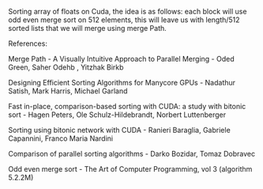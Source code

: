 Sorting array of floats on Cuda, the idea is as follows: each block will use odd even merge sort on 512 elements, this will leave us with length/512 sorted lists that we will merge using merge Path.

References:

Merge Path - A Visually Intuitive Approach to Parallel Merging  - Oded Green, Saher Odehb , Yitzhak Birkb

Designing Efficient Sorting Algorithms for Manycore GPUs - Nadathur Satish, Mark Harris, Michael Garland

Fast in-place, comparison-based sorting with CUDA: a study with bitonic sort - Hagen Peters, Ole Schulz-Hildebrandt, Norbert Luttenberger

Sorting using bitonic network with CUDA - Ranieri Baraglia, Gabriele Capannini, Franco Maria Nardini

Comparison of parallel sorting algorithms - Darko Bozidar, Tomaz Dobravec

Odd even merge sort - The Art of Computer Programming, vol 3 (algorithm 5.2.2M)
